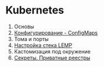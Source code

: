 # Kubernetes

1) Основы
2) [Конфигурирование - ConfigMaps](ConfigMaps.md)
3) Тома и порты
4) [Настройка стека LEMP](lemp/index.md)
5) Кастомизация под окружение
6) [Секреты. Приватные реестры](Secrets.md)